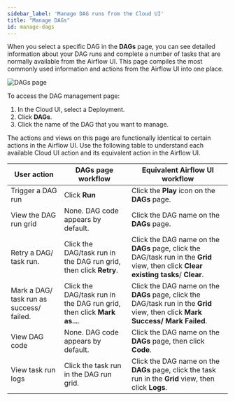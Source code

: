 ```yaml
---
sidebar_label: 'Manage DAG runs from the Cloud UI'
title: "Manage DAGs"
id: manage-dags
---
```


When you select a specific DAG in the **DAGs** page, you can see detailed information about your DAG runs and complete a number of tasks that are normally available from the Airflow UI. This page compiles the most commonly used information and actions from the Airflow UI into one place.

![DAGs page](/img/docs/pipeline-details.png)

To access the DAG management page:

1. In the Cloud UI, select a Deployment.
2. Click **DAGs**.
3. Click the name of the DAG that you want to manage.

The actions and views on this page are functionally identical to certain actions in the Airflow UI. Use the following table to understand each available Cloud UI action and its equivalent action in the Airflow UI. 

| User action                              | **DAGs** page workflow                                                 | Equivalent Airflow UI workflow                                                                                                  |
| ---------------------------------------- | ---------------------------------------------------------------------- | ------------------------------------------------------------------------------------------------------------------------------- |
| Trigger a DAG run                        | Click **Run**                                                          | Click the **Play** icon on the **DAGs** page.                                                                                   |
| View the DAG run grid                    | None. DAG code appears by default.                                     | Click the DAG name on the **DAGs** page.                                                                                        |
| Retry a DAG/ task run.                   | Click the DAG/task run in the DAG run grid, then click **Retry**.      | Click the DAG name on the **DAGs** page, click the DAG/task run in the **Grid** view, then click **Clear existing tasks**/ **Clear**.      |
| Mark a DAG/ task run as success/ failed. | Click the DAG/task run in the DAG run grid, then click **Mark as...**. | Click the DAG name on the **DAGs** page, click the DAG/task run in the **Grid** view, then click **Mark Success/ Mark Failed**. |
| View DAG code                            | None. DAG code appears by default.                                     | Click the DAG name on the **DAGs** page, then click **Code**.                                                                   |
| View task run logs                       | Click the task run in the DAG run grid.                                | Click the DAG name on the **DAGs** page, click the task run in the **Grid** view, then click **Logs**.                          |
